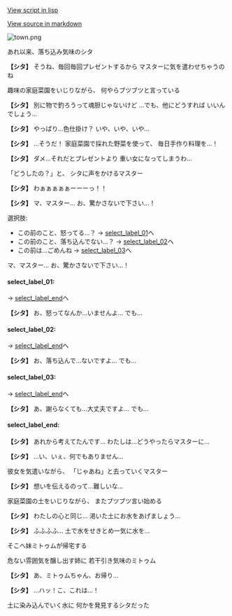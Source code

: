 [View script in lisp](../scripts/20162202.txt)

[View source in markdown](20162202.md)

![town.png](../images/backgrounds/town.png)

あれ以来、落ち込み気味のシタ

**【シタ】**
そうね、毎回毎回プレゼントするから
マスターに気を遣わせちゃうのね

趣味の家庭菜園をいじりながら、
何やらブツブツと言っている

**【シタ】**
別に物で釣ろうって魂胆じゃないけど
…でも、他にどうすれば
いいんでしょう…

**【シタ】**
やっぱり…色仕掛け？
いや、いや、いや…

**【シタ】**
…そうだ！
家庭菜園で採れた野菜を使って、
毎日手作り料理を…！

**【シタ】**
ダメ…それだとプレゼントより
重い女になってしまうわ…

「どうしたの？」と、
シタに声をかけるマスター

**【シタ】**
わぁぁぁぁぁーーーっ！！

**【シタ】**
マ、マスター…
お、驚かさないで下さい…！

選択肢:
- この前のこと、怒ってる…？ → [select_label_01](#select_label_01)へ
- この前のこと、落ち込んでない…？ → [select_label_02](#select_label_02)へ
- この前は…ごめんね → [select_label_03](#select_label_03)へ

マ、マスター…
お、驚かさないで下さい…！

#### select_label_01:
 → [select_label_end](#select_label_end)へ

**【シタ】**
お、怒ってなんか…いませんよ…
でも…

#### select_label_02:
 → [select_label_end](#select_label_end)へ

**【シタ】**
お、落ち込んで…ないですよ…
でも…

#### select_label_03:
 → [select_label_end](#select_label_end)へ

**【シタ】**
あ、謝らなくても…大丈夫ですよ…
でも…

#### select_label_end:

**【シタ】**
あれから考えてたんです…
わたしは…どうやったらマスターに…

**【シタ】**
…い、いぇ、何でもありません…

彼女を気遣いながら、
「じゃあね」と去っていくマスター

**【シタ】**
想いを伝えるのって…難しいな…

家庭菜園の土をいじりながら、
またブツブツ言い始める

**【シタ】**
わたしの心と同じ…
渇いた土にお水をあげましょう…

**【シタ】**
ふふふふ…
土で水をせきとめ一気に水を…

そこへ妹ミトゥムが帰宅する

危ない雰囲気を醸し出す姉に
若干引き気味のミトゥム

**【シタ】**
あ、ミトゥムちゃん、お帰り…

**【シタ】**
…ハッ！こ、これは…！

土に染み込んでいく水に
何かを発見するシタだった